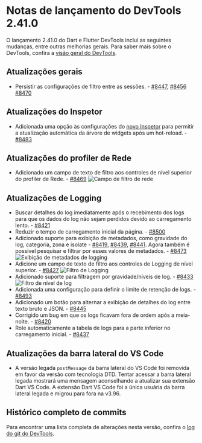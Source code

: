 # Notas de lançamento do DevTools 2.41.0

O lançamento 2.41.0 do Dart e Flutter DevTools inclui as seguintes mudanças, entre outras melhorias gerais. Para saber mais sobre o DevTools, confira a [visão geral do DevTools](/tools/devtools/overview).

## Atualizações gerais

* Persistir as configurações de filtro entre as sessões. - [#8447](https://github.com/flutter/devtools/pull/8447),
[#8456](https://github.com/flutter/devtools/pull/8456)
[#8470](https://github.com/flutter/devtools/pull/8470)

## Atualizações do Inspetor

* Adicionada uma opção às configurações do [novo Inspetor](https://docs.flutter.dev/tools/devtools/release-notes/release-notes-2.40.2#inspector-updates) para permitir a atualização automática da árvore de widgets após um hot-reload. - [#8483](https://github.com/flutter/devtools/pull/8483)

## Atualizações do profiler de Rede

* Adicionado um campo de texto de filtro aos controles de nível superior do profiler de Rede. -
[#8469](https://github.com/flutter/devtools/pull/8469)
    ![Campo de filtro de rede](/tools/devtools/release-notes/images-2.41.0/network_filter.png "Campo de filtro de rede")

## Atualizações de Logging

* Buscar detalhes do log imediatamente após o recebimento dos logs para que os dados do log não sejam perdidos devido ao carregamento lento. - [#8421](https://github.com/flutter/devtools/pull/8421)
* Reduzir o tempo de carregamento inicial da página. - [#8500](https://github.com/flutter/devtools/pull/8500)
* Adicionado suporte para exibição de metadados, como gravidade do log, categoria, zona e isolate -
[#8419](https://github.com/flutter/devtools/pull/8419),
[#8439](https://github.com/flutter/devtools/pull/8439),
[#8441](https://github.com/flutter/devtools/pull/8441). Agora também é possível pesquisar e filtrar por esses valores de metadados. - [#8473](https://github.com/flutter/devtools/pull/8473)
    ![Exibição de metadados de logging](/tools/devtools/release-notes/images-2.41.0/log_metadata.png "Exibição de metadados de logging")
* Adicione um campo de texto de filtro aos controles de Logging de nível superior. -
[#8427](https://github.com/flutter/devtools/pull/8427)
    ![Filtro de Logging](/tools/devtools/release-notes/images-2.41.0/log_filter.png "Filtro de Logging")
* Adicionado suporte para filtragem por gravidade/níveis de log. -
[#8433](https://github.com/flutter/devtools/pull/8433)
    ![Filtro de nível de log](/tools/devtools/release-notes/images-2.41.0/log_level_filter.png "Filtro de nível de log")
* Adicionada uma configuração para definir o limite de retenção de logs. - [#8493](https://github.com/flutter/devtools/pull/8493)
* Adicionado um botão para alternar a exibição de detalhes do log entre texto bruto e JSON. -
[#8445](https://github.com/flutter/devtools/pull/8445)
* Corrigido um bug em que os logs ficavam fora de ordem após a meia-noite. -
[#8420](https://github.com/flutter/devtools/pull/8420)
* Role automaticamente a tabela de logs para a parte inferior no carregamento inicial. -
[#8437](https://github.com/flutter/devtools/pull/8437)

## Atualizações da barra lateral do VS Code

* A versão legada `postMessage` da barra lateral do VS Code foi removida em favor da versão com tecnologia DTD. Tentar acessar a barra lateral legada mostrará uma mensagem aconselhando a atualizar sua extensão Dart VS Code. A extensão Dart VS Code foi a única usuária da barra lateral legada e migrou para fora na v3.96.

## Histórico completo de commits

Para encontrar uma lista completa de alterações nesta versão, confira o [log do git do DevTools](https://github.com/flutter/devtools/tree/v2.41.0).
